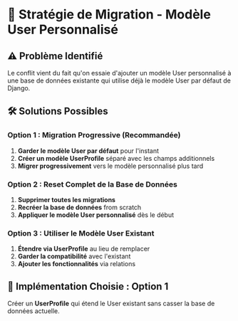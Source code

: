 # 🔄 Stratégie de Migration - Modèle User Personnalisé

## ⚠️ Problème Identifié

Le conflit vient du fait qu'on essaie d'ajouter un modèle User personnalisé à une base de données existante qui utilise déjà le modèle User par défaut de Django.

## 🛠️ Solutions Possibles

### Option 1 : Migration Progressive (Recommandée)
1. **Garder le modèle User par défaut** pour l'instant
2. **Créer un modèle UserProfile** séparé avec les champs additionnels
3. **Migrer progressivement** vers le modèle personnalisé plus tard

### Option 2 : Reset Complet de la Base de Données
1. **Supprimer toutes les migrations**
2. **Recréer la base de données** from scratch
3. **Appliquer le modèle User personnalisé** dès le début

### Option 3 : Utiliser le Modèle User Existant
1. **Étendre via UserProfile** au lieu de remplacer
2. **Garder la compatibilité** avec l'existant
3. **Ajouter les fonctionnalités** via relations

## 🚀 Implémentation Choisie : Option 1

Créer un **UserProfile** qui étend le User existant sans casser la base de données actuelle.
